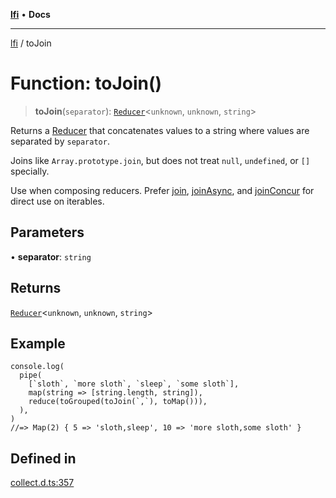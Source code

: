 [**lfi**](../readme.md) • **Docs**

***

[lfi](../globals.md) / toJoin

# Function: toJoin()

> **toJoin**(`separator`): [`Reducer`](../type-aliases/Reducer.md)\<`unknown`, `unknown`, `string`\>

Returns a [Reducer](../type-aliases/Reducer.md) that concatenates values to a string where values
are separated by `separator`.

Joins like `Array.prototype.join`, but does not treat `null`, `undefined`,
or `[]` specially.

Use when composing reducers. Prefer [join](join.md), [joinAsync](joinAsync.md), and
[joinConcur](joinConcur.md) for direct use on iterables.

## Parameters

• **separator**: `string`

## Returns

[`Reducer`](../type-aliases/Reducer.md)\<`unknown`, `unknown`, `string`\>

## Example

```
console.log(
  pipe(
    [`sloth`, `more sloth`, `sleep`, `some sloth`],
    map(string => [string.length, string]),
    reduce(toGrouped(toJoin(`,`), toMap())),
  ),
)
//=> Map(2) { 5 => 'sloth,sleep', 10 => 'more sloth,some sloth' }
```

## Defined in

[collect.d.ts:357](https://github.com/TomerAberbach/lfi/blob/d7a0f90dd72245d6efd6bd97c58a78b3f3028f25/src/operations/collect.d.ts#L357)

